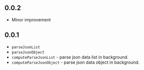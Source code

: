 ## 0.0.2

- Minor improvement

## 0.0.1

- `parseJsonList`
- `parseJsonObject`
- `computeParseJsonList` - parse json data list in background.
- `computeParseJsonObject` - parse json data object in background.
